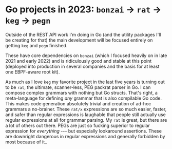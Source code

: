# Go projects in 2023: `bonzai` -> `rat` -> `keg` -> `pegn`

Outside of the REST API work I'm doing in Go (and the utility packages I'll be creating for that) the main development will be focused entirely on getting `keg` and `pegn` finished.

These have core dependencies on `bonzai` (which I focused heavily on in late
2021 and early 2022) and is ridiculously good and stable at this point
(deployed into production in several companies and the basis for at least one
EBPF-aware root kit).

As much as I love `keg` my favorite project in the last five years is turning out to be `rat`, the ultimate, scanner-less, PEG packrat parser in Go. I can compose complex grammars with nothing but Go structs. That's right, a meta-language for defining *any* grammar that is also compilable Go code. This makes code generation absolutely trivial and creation of ad-hoc grammars a no-brainer. These `rat/x` expressions are so much easier, faster, and safer than regular expressions is laughable that people still actually use regular expressions at all for grammar parsing. My `rat` is great, but there are a lot of others out there. PEGs are just so fucking superior to regular expression for *everything* --- but especially lookaround assertions. These are downright dangerous in regular expressions and generally forbidden by most because of it..
